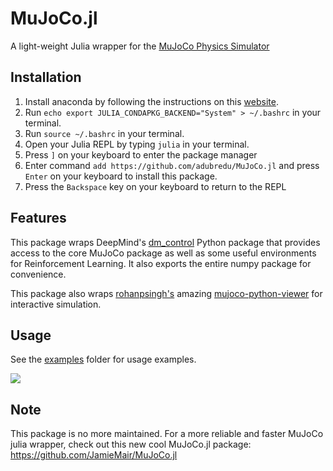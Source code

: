 # MuJoCo.jl
A light-weight Julia wrapper for the [MuJoCo Physics Simulator](https://mujoco.org/) 

## Installation
1. Install anaconda by following the instructions on this [website](https://docs.anaconda.com/anaconda/install/index.html). 
2. Run `echo export JULIA_CONDAPKG_BACKEND="System" > ~/.bashrc` in your terminal.
3. Run `source ~/.bashrc` in your terminal.
4. Open your Julia REPL by typing  `julia` in your terminal.
5. Press `]` on your keyboard to enter the package manager 
6. Enter command `add https://github.com/adubredu/MuJoCo.jl` and press 
`Enter` on your keyboard to install this package.
7. Press the `Backspace` key on your keyboard to return to the REPL

## Features
This package wraps DeepMind's [dm_control](https://github.com/deepmind/dm_control) Python package that provides access to the core MuJoCo package as well as some useful environments for Reinforcement Learning. It also exports the entire numpy package for convenience.

This package also wraps [rohanpsingh's](https://github.com/rohanpsingh) amazing [mujoco-python-viewer](https://github.com/rohanpsingh/mujoco-python-viewer) for interactive simulation.

## Usage
See the [examples](examples) folder for usage examples.

![](media/mujoco_viz.gif)

## Note
This package is no more maintained. For a more reliable and faster MuJoCo julia wrapper,  check out this new cool MuJoCo.jl package: https://github.com/JamieMair/MuJoCo.jl
